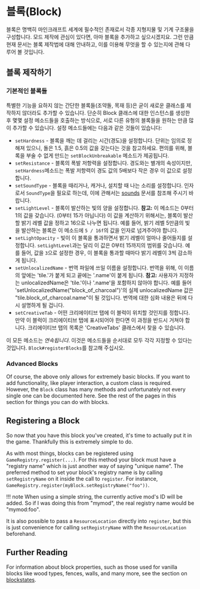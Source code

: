 블록(Block)
======

블록은 명백히 마인크래프트 세계에 필수적인 존재로서 각종 지형지물 및 기계 구조물을 구성합니다. 모드 제작에 관심이 있다면, 아마 블록을 추가하고 싶으시겠지요. 그런 만큼 현재 문서는 블록 제작법에 대해 안내하고, 이를 이용해 무엇을 할 수 있는지에 관해 다루어 볼 것입니다.

블록 제작하기
----------------

### 기본적인 블록들

특별한 기능을 요하지 않는 간단한 블록들(조약돌, 목재 등)은 굳이 새로운 클래스를 제작하지 않더라도 추가할 수 있습니다. 단순히 Block 클래스에 대한 인스턴스를 생성한 후 몇몇 설정 메소드들을 호출하는 방식으로, 서로 다른 유형의 블록들을 원하는 만큼 많이 추가할 수 있습니다. 설정 메소드들에는 다음과 같은 것들이 있습니다:

- `setHardness` - 블록을 깨는 데 걸리는 시간(경도)을 설정합니다. 단위는 임의로 정해져 있으니, 돌은 1.5, 흙은 0.5의 값을 갖는다는 것을 참고하세요. 편의를 위해, 블록을 부술 수 없게 만드는 `setBlockUnbreakable` 메소드가 제공됩니다.
- `setResistance` - 블록의 폭발 저항력을 설정합니다. 경도와는 별개의 속성이지만, `setHardness`메소드는 폭발 저항력이 경도 값의 5배보다 작은 경우 이 값으로 설정합니다.
- `setSoundType` - 블록을 때리거나, 캐거나, 설치할 때 나는 소리를 설정합니다. 인자로서 `SoundType`을 필요로 하는데, 이에 관해서는 [sounds] 문서를 참조해 주시기 바랍니다.
- `setLightLevel` - 블록이 발산하는 빛의 양을 설정합니다. **참고:** 이 메소드는 0부터 1의 값을 갖습니다. (0부터 15가 아닙니다) 이 값을 계산하기 위해서는, 블록이 발산할 밝기 레벨 값을 정하고 16으로 나누면 됩니다. 예를 들어, 밝기 레벨 5만큼의 빛을 발산하는 블록은 이 메소드에 `5 / 16f`의 값을 인자로 넘겨주어야 합니다.
- `setLightOpacity` - 빛이 이 블록을 통과하면서 밝기 레벨이 얼마나 줄어들지를 설정합니다. `setLightLevel`과는 달리 이 값은 0부터 15까지의 범위를 갖습니다. 예를 들어, 값을 `3`으로 설정한 경우, 이 블록을 통과할 때마다 밝기 레벨이 3씩 감소하게 됩니다.
- `setUnlocalizedName` - 번역 파일에 쓰일 이름을 설정합니다. 번역을 위해, 이 이름의 앞에는 'tile.'가 붙게 되고 끝에는 '.name'이 붙게 됩니다. **참고:** 사용자가 지정하는 unlocalizedName은 'tile.'이나 '.name'을 포함하지 않아야 합니다. 예를 들어 'setUnlocalizedName("block_of_charcoal")'의 실제 unlocalizedName 값은 "tile.block_of_charcoal.name"이 될 것입니다. 번역에 대한 심화 내용은 뒤에 다시 설명하게 될 겁니다.
- `setCreativeTab` - 어떤 크리에이티브 탭에 이 블럭이 위치할 것인지를 정합니다. 만약 이 블럭이 크리에이티브 탭에 표시되어야 한다면 이 과정을 반드시 거쳐야 합니다. 크리에이티브 탭의 목록은 'CreativeTabs' 클래스에서 찾을 수 있습니다.

이 모든 메소드는 *연속됩니다*. 이것은 메소드들을 순서대로 모두 각각 지정할 수 있다는 것입니다. `Block#registerBlocks`를 참고해 주십시오.

### Advanced Blocks

Of course, the above only allows for extremely basic blocks. If you want to add functionality, like player interaction, a custom class is required. However, the `Block` class has many methods and unfortunately not every single one can be documented here. See the rest of the pages in this section for things you can do with blocks.

Registering a Block
-------------------

So now that you have this block you've created, it's time to actually put it in the game. Thankfully this is extremely simple to do.

As with most things, blocks can be registered using `GameRegistry.register(...)`. For this method your block must have a "registry name" which is just another way of saying "unique name". The preferred method to set your block's registry name is by calling `setRegistryName` on it inside the call to `register`. For instance, `GameRegistry.register(myBlock.setRegistryName("foo"))`.

!!! note
    When using a simple string, the currently active mod's ID will be added. So if I was doing this from "mymod", the real registry name would be "mymod:foo".

It is also possible to pass a `ResourceLocation` directly into `register`, but this is just convenience for calling `setRegistryName` with the `ResourceLocation` beforehand.

Further Reading
---------------

For information about block properties, such as those used for vanilla blocks like wood types, fences, walls, and many more, see the section on [blockstates].

[sounds]: ../effects/sounds.md
[blockstates]: ../blockstates/states.md
